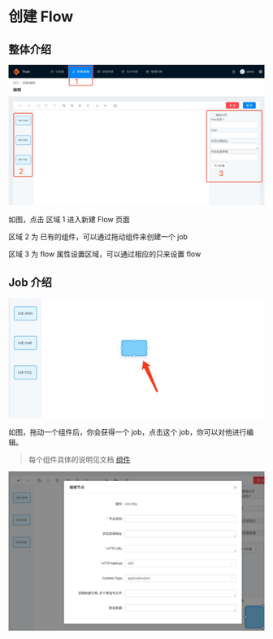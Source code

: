 <!--
 Copyright (c) 2019, Xiaomi, Inc.  All rights reserved.
 This source code is licensed under the Apache License Version 2.0, which
 can be found in the LICENSE file in the root directory of this source tree.
-->

# 创建 Flow

## 整体介绍

![introduction](../../../img/docs/create-flow-introduction.jpg)

如图，点击 区域 1 进入新建 Flow 页面

区域 2 为 已有的组件，可以通过拖动组件来创建一个 job

区域 3 为 flow 属性设置区域，可以通过相应的只来设置 flow

## Job 介绍

![new-job](../../../img/docs/create-flow-new-job.jpg)

如图，拖动一个组件后，你会获得一个 job，点击这个 job，你可以对他进行编辑。

> 每个组件具体的说明见文档 [组件](../component/std/http.md)

![new-job](../../../img/docs/create-flow-edit-job.png)
